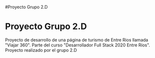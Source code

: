 #Proyecto Grupo 2.D
# Proyecto Grupo 2.D
Proyecto de desarrollo de una página de turismo de Entre Rios llamada "Viajar 360".
Parte del curso "Desarrollador Full Stack 2020 Entre Ríos".
Proyecto realizado por el grupo 2.D
